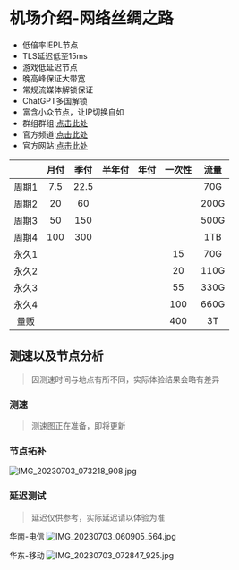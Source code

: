 # 机场介绍-网络丝绸之路
* 低倍率IEPL节点
* TLS延迟低至15ms
* 游戏低延迟节点
* 晚高峰保证大带宽
* 常规流媒体解锁保证
* ChatGPT多国解锁
* 富含小众节点，让IP切换自如
* 群组群组:[点击此处](https://t.me/CyberSilkRoute/66)
* 官方频道:[点击此处](https://t.me/CyberSilkRoute/66)
* 官方网站:[点击此处](http://www.cybersilkroute.com/#/register?code=wuWEtnvm)

|     |月付|季付|半年付|年付|一次性|流量|
|:---:|:-:|:-:|:---:|:--:|:--:|:-:|
|周期1|7.5|22.5| | | |70G|
|周期2|20|60| | | |200G|
|周期3|50|150| | | |500G|
|周期4|100|300| | | |1TB|
|永久1| | | | |15|70G|
|永久2| | | | |20|110G|
|永久3| | | | |55|330G|
|永久4| | | | |100|660G|
|量贩| | | | |400|3T|

## 测速以及节点分析
> 因测速时间与地点有所不同，实际体验结果会略有差异

### 测速
> 测速图正在准备，即将更新

### 节点拓补
![IMG_20230703_073218_908.jpg](https://photo.ytools.cc/AaYrl9.jpg)
### 延迟测试
> 延迟仅供参考，实际延迟请以体验为准

华南-电信
![IMG_20230703_060905_564.jpg](https://photo.ytools.cc/VuRXNP.jpg)

华东-移动
![IMG_20230703_072847_925.jpg](https://photo.ytools.cc/9zLQxl.jpg)
